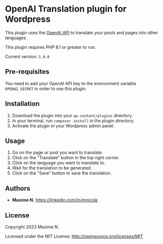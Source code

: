 # OpenAI Translation plugin for Wordpress

This plugin uses the [OpenAI API](https://beta.openai.com/) to translate your posts and pages into other languages.

This plugin requires PHP 8.1 or greater to run.

Current version: `1.0.0`

## Pre-requisites

You need to add your OpenAI API key to the environment variable `OPENAI_SECRET` in order to use this plugin.

## Installation

1. Download the plugin into your `wp-content/plugins` directory.
2. In your terminal, run `composer install` in the plugin directory.
3. Activate the plugin in your Wordpress admin panel.

## Usage

1. Go on the page or post you want to translate.
2. Click on the "Translate" button in the top right corner.
3. Click on the language you want to translate to.
4. Wait for the translation to be generated.
5. Click on the "Save" button to save the translation.

## Authors

* **Maxime N.** <https://linkedin.com/in/mnicole>

## License

Copyright 2023 Maxime N.

Licensed under the MIT License: http://opensource.org/licenses/MIT
